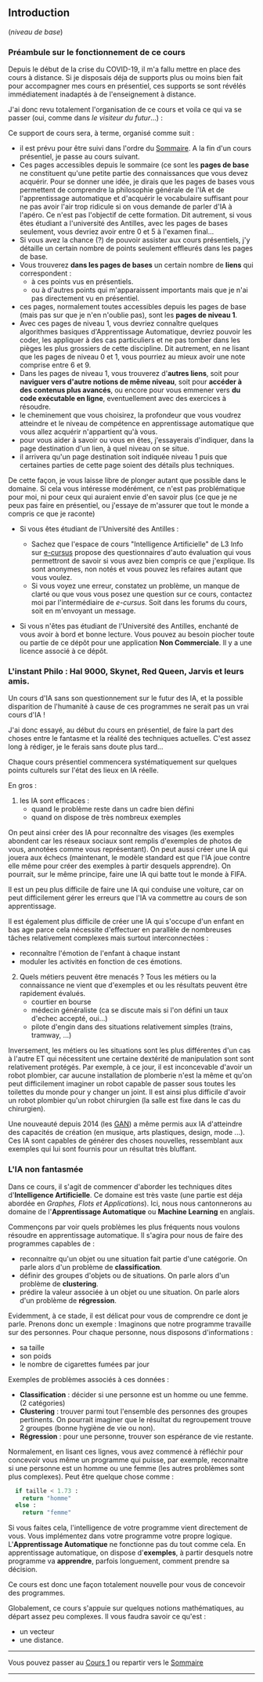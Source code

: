 ## Introduction
(*niveau de base*)

### Préambule sur le fonctionnement de ce cours

Depuis le début de la crise du COVID-19, il m'a fallu mettre en place des cours à distance. Si je disposais déja de supports plus ou moins bien fait
pour accompagner mes cours en présentiel, ces supports se sont révélés immédiatement inadaptés à de l'enseignement à distance.

J'ai donc revu totalement l'organisation de ce cours et voila ce qui va se passer (oui, comme dans *le visiteur du futur*...) :

Ce support de cours sera, à terme, organisé comme suit :
- il est prévu pour être suivi dans l'ordre du [Sommaire](99_sommaire.md). A la fin d'un cours présentiel, je passe au cours suivant.
- Ces pages accessibles depuis le sommaire (ce sont les **pages de base** ne constituent qu'une petite partie des connaissances que vous devez acquérir. Pour se donner une idée, je dirais que les pages de bases vous permettent de comprendre la philosophie générale de l'IA et de l'apprentissage automatique et d'acquérir le vocabulaire suffisant pour ne pas avoir l'air trop ridicule si on vous demande de parler d'IA à l'apéro. Ce n'est pas l'objectif de cette formation. Dit autrement, si vous êtes étudiant a l'université des Antilles, avec les pages de bases seulement, vous devriez avoir entre 0 et 5 à l'examen final...
- Si vous avez la chance (?) de pouvoir assister aux cours présentiels, j'y détaille un certain nombre de points seulement effleurés dans les pages de base.
- Vous trouverez **dans les pages de bases** un certain nombre de **liens** qui correspondent :
  - à ces points vus en présentiels.
  - ou à d'autres points qui m'apparaissent importants mais que je n'ai pas directement vu en présentiel.
- ces pages, normalement toutes accessibles depuis les pages de base (mais pas sur que je n'en n'oublie pas), sont les **pages de niveau 1**.
- Avec ces pages de niveau 1, vous devriez connaître quelques algorithmes basiques d'Apprentissage Automatique, devriez pouvoir les coder, les appliquer à des cas particuliers et ne pas tomber dans les pièges les plus grossiers de cette discipline. Dit autrement, en ne lisant que les pages de niveau 0 et 1, vous pourriez au mieux avoir une note comprise entre 6 et 9.
- Dans les pages de niveau 1, vous trouverez d'**autres liens**, soit pour **naviguer vers d'autre notions de même niveau**, soit pour **accéder à des contenus plus avancés**, ou encore pour vous emmener vers **du code exécutable en ligne**, eventuellement avec des exercices à résoudre.
- le cheminement que vous choisirez, la profondeur que vous voudrez atteindre et le niveau de compétence en apprentissage automatique que vous allez acquérir n'appartient qu'à vous.
- pour vous aider à savoir ou vous en êtes, j'essayerais d'indiquer, dans la page destination d'un lien, à quel niveau on se situe.
- il arrivera qu'un page destination soit indiquée niveau 1 puis que certaines parties de cette page soient des détails plus techniques.

De cette façon, je vous laisse libre de plonger autant que possible dans le domaine. Si cela vous intéresse modérément, ce n'est pas problématique pour moi, ni pour ceux qui auraient envie d'en savoir plus (ce que je ne peux pas faire en présentiel, ou j'essaye de m'assurer que tout le monde a compris ce que je raconte)

- Si vous êtes étudiant de l'Université des Antilles :
  - Sachez que l'espace de cours "Intelligence Artificielle" de L3 Info sur [e-cursus](https://ecursus.univ-antilles.fr/) propose des questionnaires d'auto évaluation qui vous permettront de savoir si vous avez bien compris
ce que j'explique. Ils sont anonymes, non notés et vous pouvez les refaires autant que vous voulez.
  - Si vous voyez une erreur, constatez un problème, un manque de clarté ou que vous vous posez une question sur ce cours, contactez moi par l'intermédiaire de *e-cursus*. Soit dans les forums du cours, soit en m'envoyant un message.


- Si vous n'êtes pas étudiant de l'Université des Antilles, enchanté de vous avoir à bord et bonne lecture. Vous pouvez au besoin piocher toute ou partie de ce dépôt pour une application **Non Commerciale**. Il y a une licence associé à ce dépôt.

### L'instant Philo : Hal 9000, Skynet, Red Queen, Jarvis et leurs amis.

Un cours d'IA sans son questionnement sur le futur des IA, et la possible
disparition de l'humanité à cause de ces programmes ne serait pas un vrai
cours d'IA !

J'ai donc essayé, au début du cours en présentiel, de faire la part des choses entre le
fantasme et la réalité des techniques actuelles. C'est assez long à rédiger,
je le ferais sans doute plus tard...

Chaque cours présentiel commencera systématiquement sur quelques points culturels sur l'état des lieux en IA réelle.

En gros :

1. les IA sont efficaces :
    - quand le problème reste dans un cadre bien défini
    - quand on dispose de très nombreux exemples

On peut ainsi créer des IA pour reconnaître des visages (les exemples abondent
car les réseaux sociaux sont remplis d'exemples de photos de vous, annotées
comme vous représentant). On peut aussi créer une IA qui jouera aux échecs
(maintenant, le modèle standard est que l'IA joue contre elle même pour créer
des exemples à partir desquels apprendre). On pourrait, sur le même principe,
faire une IA qui batte tout le monde à FIFA.

Il est un peu plus difficile de faire une IA qui conduise une voiture,
car on peut difficilement gérer les erreurs que l'IA va commettre au cours
de son apprentissage.

Il est également plus difficile de créer une IA qui s'occupe d'un enfant
en bas age parce cela nécessite d'effectuer en parallèle de nombreuses
tâches relativement complexes mais surtout interconnectées :

- reconnaître l'émotion de l'enfant à chaque instant
- moduler les activités en fonction de ces émotions.


2. Quels métiers peuvent être menacés ? Tous les métiers ou la connaissance ne vient que d'exemples et ou les résultats peuvent être rapidement évalués.
    - courtier en bourse
    - médecin généraliste (ca se discute mais si l'on défini un taux d'echec accepté, oui...)
    - pilote d'engin dans des situations relativement simples (trains, tramway, ...)

Inversement, les métiers ou les situations sont les plus différentes d'un
cas à l'autre ET qui nécessitent une certaine dextérité de manipulation
sont sont relativement protégés.
Par exemple, à ce jour, il est inconcevable d'avoir un robot plombier,
car aucune installation de plomberie n'est la même et qu'on peut difficilement imaginer un robot capable de passer sous toutes les toilettes
du monde pour y changer un joint.
Il est ainsi plus difficile d'avoir un robot plombier qu'un robot chirurgien
(la salle est fixe dans le cas du chirurgien).

Une nouveauté depuis 2014 (les [GAN](HyperLinks/GAN.md)) a même permis aux IA d'atteindre des capacités de création (en musique, arts plastiques, design, mode ...).
Ces IA sont capables de générer des choses nouvelles, ressemblant aux
exemples qui lui sont fournis pour un résultat très bluffant.

### L'IA non fantasmée

Dans ce cours, il s'agit de commencer d'aborder les techniques dites
d'**Intelligence Artificielle**. Ce domaine est très vaste (une partie est déja
abordée en *Graphes, Flots et Applications*). Ici, nous nous cantonnerons au
domaine de l'**Apprentissage Automatique** ou **Machine Learning** en anglais.

Commençons par voir quels problèmes les plus fréquents nous voulons résoudre en
apprentissage automatique. Il s'agira pour nous de faire des programmes capables
de :

- reconnaitre qu'un objet ou une situation fait partie d'une catégorie. On parle
alors d'un problème de **classification**.
- définir des groupes d'objets ou de situations. On parle alors d'un problème de
**clustering**.
- prédire la valeur associée à un objet ou une situation. On parle
alors d'un problème de **régression**.

Evidemment, à ce stade, il est délicat pour vous de comprendre ce dont je parle.
Prenons donc un exemple : Imaginons que notre programme travaille sur des
personnes. Pour chaque personne, nous disposons d'informations :
- sa taille
- son poids
- le nombre de cigarettes fumées par jour

Exemples de problèmes associés à ces données :
- **Classification** : décider si une personne est un homme ou une femme.
(2 catégories)
- **Clustering** : trouver parmi tout l'ensemble des personnes des groupes
pertinents. On pourrait imaginer que le résultat du regroupement trouve 2 groupes
(bonne hygiène de vie ou non).
- **Régression** : pour une personne, trouver son espérance de vie restante.

Normalement, en lisant ces lignes, vous avez commencé à réfléchir pour concevoir
vous même un programme qui puisse, par exemple, reconnaitre si une personne est
un homme ou une femme (les autres problèmes sont plus complexes).
Peut être quelque chose comme :

```python
  if taille < 1.73 :
    return "homme"
  else :
    return "femme"
```

Si vous faites cela, l'intelligence de votre programme vient directement de vous.
Vous implémentez dans votre programme votre propre logique. L'**Apprentissage
Automatique** ne fonctionne pas du tout comme cela. En apprentissage automatique,
on dispose d'**exemples**, à partir desquels notre programme va **apprendre**,
parfois longuement, comment prendre sa décision.

Ce cours est donc une façon totalement nouvelle pour vous de concevoir des
programmes.

Globalement, ce cours s'appuie sur quelques notions mathématiques, au départ
assez peu complexes. Il vous faudra savoir ce qu'est :
- un vecteur
- une distance.

___
Vous pouvez passer au [Cours 1](01_cours1.md) ou repartir vers le [Sommaire](99_sommaire.md)
___
